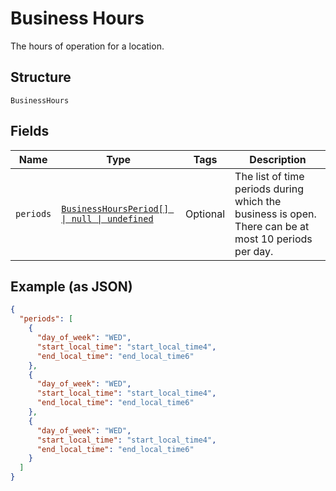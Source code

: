 <!-- Optimized: 2025-10-06 -->
<!-- RPM: 1.6.2.1.1.6.2.1_business-hours_20251006 -->
<!-- Session: E2E RPM DNA Application -->
<!-- AOM: RND (Reggie & Dro) -->
<!-- COI: TECHNOLOGY -->
<!-- RPM: HIGH -->
<!-- ACTION: BUILD -->


# Business Hours

The hours of operation for a location.

## Structure

`BusinessHours`

## Fields

| Name | Type | Tags | Description |
|  --- | --- | --- | --- |
| `periods` | [`BusinessHoursPeriod[] \| null \| undefined`](../../doc/models/business-hours-period.md) | Optional | The list of time periods during which the business is open. There can be at most 10 periods per day. |

## Example (as JSON)

```json
{
  "periods": [
    {
      "day_of_week": "WED",
      "start_local_time": "start_local_time4",
      "end_local_time": "end_local_time6"
    },
    {
      "day_of_week": "WED",
      "start_local_time": "start_local_time4",
      "end_local_time": "end_local_time6"
    },
    {
      "day_of_week": "WED",
      "start_local_time": "start_local_time4",
      "end_local_time": "end_local_time6"
    }
  ]
}
```

